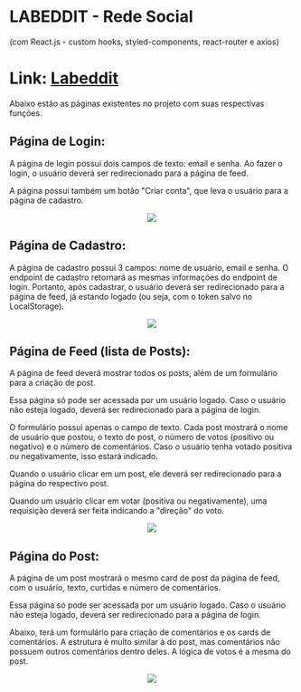 # LABEDDIT - Rede Social
(com React.js - custom hooks, styled-components, react-router e axios)

# Link: [Labeddit](https://labeddit-karen-kubo.surge.sh/)

Abaixo estão as páginas existentes no projeto com suas respectivas funções.
## Página de Login:
A página de login possui dois campos de texto: email e senha. Ao fazer o login, o usuário deverá ser redirecionado para a página de feed.

A página possui também um botão "Criar conta", que leva o usuário para a página de cadastro.
<div align="center">
<img src="https://user-images.githubusercontent.com/98588790/182392620-be81618b-cf90-4d49-bc25-c903f1916191.png"/>
</div>

## Página de Cadastro:
A página de cadastro possui 3 campos: nome de usuário, email e senha. O endpoint de cadastro retornará as mesmas informações do endpoint de login. Portanto, após cadastrar, o usuário deverá ser redirecionado para a página de feed, já estando logado (ou seja, com o token salvo no LocalStorage).

<div align="center">
<img src="https://user-images.githubusercontent.com/98588790/182392811-4b5e1170-d381-49fe-8662-4812f656d59a.png"/>
</div>

## Página de Feed (lista de Posts):
A página de feed deverá mostrar todos os posts, além de um formulário para a criação de post. 

Essa página só pode ser acessada por um usuário logado. Caso o usuário não esteja logado, deverá ser redirecionado para a página de login.

O formulário possui apenas o campo de texto. Cada post mostrará o nome de usuário que postou, o texto do post, o número de votos (positivo ou negativo) e o número de comentários. Caso o usuário tenha votado positiva ou negativamente, isso estará indicado.

Quando o usuário clicar em um post, ele deverá ser redirecionado para a página do respectivo post. 

Quando um usuário clicar em votar (positiva ou negativamente), uma requisição deverá ser feita indicando a "direção" do voto.

<div align="center">
<img src="https://user-images.githubusercontent.com/98588790/182393491-aa1ef039-be26-4650-b0a6-4b03b08af3f7.png"/>
</div>

## Página do Post:
A página de um post mostrará o mesmo card de post da página de feed, com o usuário, texto, curtidas e número de comentários. 

Essa página só pode ser acessada por um usuário logado. Caso o usuário não esteja logado, deverá ser redirecionado para a página de login.

Abaixo, terá um formulário para criação de comentários e os cards de comentários. A estrutura é muito similar à do post, mas comentários não possuem outros comentários dentro deles. A lógica de votos é a mesma do post.

<div align="center">
<img src="https://user-images.githubusercontent.com/98588790/182393357-4274eac2-744b-4570-be86-7471c303d3ba.png"/>
</div>

